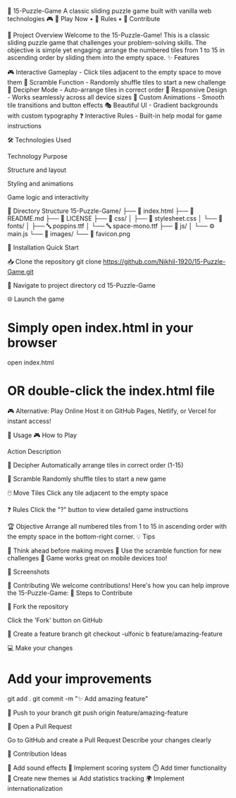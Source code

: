 🧩 15-Puzzle-Game
A classic sliding puzzle game built with vanilla web technologies 🎮
🎯 Play Now • 📖 Rules • 🤝 Contribute

🎯 Project Overview
Welcome to the 15-Puzzle-Game! This is a classic sliding puzzle game that challenges your problem-solving skills. The objective is simple yet engaging: arrange the numbered tiles from 1 to 15 in ascending order by sliding them into the empty space.
✨ Features

🎮 Interactive Gameplay - Click tiles adjacent to the empty space to move them
🔀 Scramble Function - Randomly shuffle tiles to start a new challenge
🎯 Decipher Mode - Auto-arrange tiles in correct order
📱 Responsive Design - Works seamlessly across all device sizes
🎨 Custom Animations - Smooth tile transitions and button effects
🎭 Beautiful UI - Gradient backgrounds with custom typography
❓ Interactive Rules - Built-in help modal for game instructions

🛠️ Technologies Used



Technology
Purpose




Structure and layout



Styling and animations



Game logic and interactivity



📁 Directory Structure
15-Puzzle-Game/
├── 📄 index.html
├── 📖 README.md
├── 📜 LICENSE
├── 📁 css/
│   ├── 🎨 stylesheet.css
│   └── 📁 fonts/
│       ├── 🔤 poppins.ttf
│       └── 🔤 space-mono.ttf
├── 📁 js/
│   └── ⚙️ main.js
└── 📁 images/
    └── 🎯 favicon.png


🚀 Installation
Quick Start

📥 Clone the repository
git clone https://github.com/Nikhil-1920/15-Puzzle-Game.git


📂 Navigate to project directory
cd 15-Puzzle-Game


🌐 Launch the game
# Simply open index.html in your browser
open index.html
# OR double-click the index.html file



🎮 Alternative: Play Online
Host it on GitHub Pages, Netlify, or Vercel for instant access!

🎯 Usage
🎮 How to Play



Action
Description



🎯 Decipher
Automatically arrange tiles in correct order (1-15)


🔀 Scramble
Randomly shuffle tiles to start a new game


🖱️ Move Tiles
Click any tile adjacent to the empty space


❓ Rules
Click the "?" button to view detailed game instructions


🏆 Objective
Arrange all numbered tiles from 1 to 15 in ascending order with the empty space in the bottom-right corner.
💡 Tips

🧠 Think ahead before making moves
🔄 Use the scramble function for new challenges
📱 Game works great on mobile devices too!

🎨 Screenshots

  
  



🤝 Contributing
We welcome contributions! Here's how you can help improve the 15-Puzzle-Game:
📝 Steps to Contribute

🍴 Fork the repository

Click the 'Fork' button on GitHub


🌿 Create a feature branch
git checkout -ulfonic b feature/amazing-feature


💻 Make your changes
# Add your improvements
git add .
git commit -m "✨ Add amazing feature"


🚀 Push to your branch
git push origin feature/amazing-feature


🔄 Open a Pull Request

Go to GitHub and create a Pull Request
Describe your changes clearly



🎯 Contribution Ideas

🎵 Add sound effects
🏅 Implement scoring system
⏱️ Add timer functionality
🎨 Create new themes
📊 Add statistics tracking
🌍 Implement internationalization

